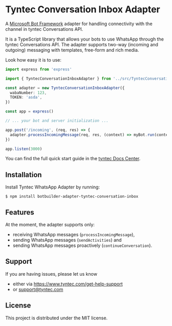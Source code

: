 # Tyntec Conversation Inbox Adapter

A [Microsoft Bot Framework](https://www.botframework.com/) adapter for handling
connectivity with the channel in tyntec Conversations API.

It is a TypeScript library that allows your bots to use WhatsApp through the
tyntec Conversations API. The adapter supports two-way (incoming and outgoing)
messaging with templates, free-form and rich media.

Look how easy it is to use:

```typescript
import express from 'express'

import { TyntecConversationInboxAdapter } from '../src/TyntecConversationInboxAdapter'

const adapter = new TyntecConversationInboxAdapter({
  wabaNumber: 123,
  TOKEN: 'asda',
})

const app = express()

// ... your bot and server initialization ...

app.post('/incoming', (req, res) => {
  adapter.processIncomingMessage(req, res, (context) => myBot.run(context))
})

app.listen(3000)
```

You can find the full quick start guide in the [tyntec Docs Center](https://www.tyntec.com/docs/whatsapp-business-api-integration-microsoft-bot-framework).

## Installation

Install Tyntec WhatsApp Adapter by running:

```shell
$ npm install botbuilder-adapter-tyntec-conversation-inbox
```

## Features

At the moment, the adapter supports only:

- receiving WhatsApp messages (`processIncomingMessage`),
- sending WhatsApp messages (`sendActivities`) and
- sending WhatsApp messages proactively (`continueConversation`).

## Support

If you are having issues, please let us know

- either via https://www.tyntec.com/get-help-support
- or support@tyntec.com

## License

This project is distributed under the MIT license.
